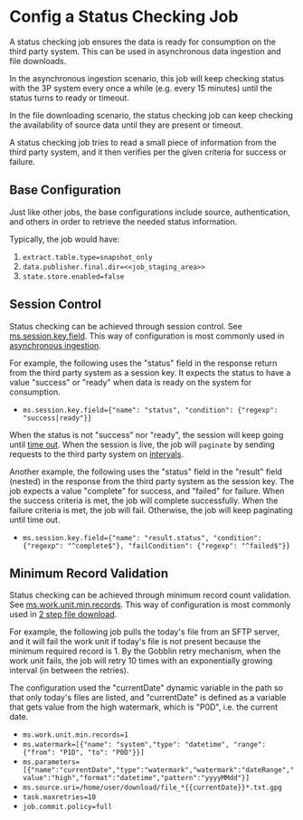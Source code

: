# Config a Status Checking Job

A status checking job ensures the data is
ready for consumption on the third party system.
This can be used in asynchronous data ingestion and file downloads. 

In the asynchronous ingestion scenario, this job will keep checking status with the 3P system
every once a while (e.g. every 15 minutes) until the status turns to 
ready or timeout. 

In the file downloading scenario, the status checking
job can keep checking the availability of source data until they are 
present or timeout.  

A status checking job tries to read a small piece of information 
from the third party system, and it then verifies per the given criteria
for success or failure. 

## Base Configuration

Just like other jobs, the base configurations include source, 
authentication, and others in order to retrieve the needed
status information.

Typically, the job would have:

1. `extract.table.type=snapshot_only`
2. `data.publisher.final.dir=<<job_staging_area>>`
3. `state.store.enabled=false`

## Session Control

Status checking can be achieved through session control. 
See [ms.session.key.field](../parameters/summary.md#mssessionkeyfield).
This way of configuration is most commonly used in [asynchronous ingestion](../patterns/summary.md#asynchronous-ingestion-pattern). 

For example, the following uses the "status" field in the response 
return from the third party system as a session key. It expects the 
status to have a value "success" or "ready" when data is ready on the system
for consumption. 

- `ms.session.key.field={"name": "status", "condition": {"regexp": "success|ready"}}`

When the status is not "success" nor "ready", the session 
will keep going until [time out](../parameters/summary.md#mswaittimeoutseconds).
When the session is live, the job will `paginate` by sending requests to the third
party system on [intervals](../parameters/summary.md#mscallintervalmillis).     

Another example, the following uses the "status" field in the "result" field (nested)
in the response from the third party system as the session key. 
The job expects a value "complete" for success, and "failed" for failure. 
When the success criteria is met, the job will complete successfully. When the
failure criteria is met, the job will fail. Otherwise, the job will keep paginating 
until time out.

- `ms.session.key.field={"name": "result.status", "condition": {"regexp": "^complete$"}, "failCondition": {"regexp": "^failed$"}}`

## Minimum Record Validation

Status checking can be achieved through minimum record count validation. 
See [ms.work.unit.min.records](../parameters/summary.md#msworkunitminrecords).
This way of configuration is most commonly used in [2 step file download](../patterns/summary.md#2-step-file-download-pattern). 

For example, the following job pulls the today's file from an SFTP server, 
and it will fail the work unit if today's file is not present because the
minimum required record is 1. By the Gobblin retry mechanism, 
when the work unit fails, the job will retry 10 times with an exponentially 
growing interval (in between the retries).  

The configuration used the "currentDate"
dynamic variable in the path so that only today's files are listed, and
"currentDate" is defined as a variable that gets value from the high
watermark, which is "P0D", i.e. the current date.  

- `ms.work.unit.min.records=1`
- `ms.watermark=[{"name": "system","type": "datetime", "range": {"from": "P1D", "to": "P0D"}}]`
- `ms.parameters=[{"name":"currentDate","type":"watermark","watermark":"dateRange","value":"high","format":"datetime","pattern":"yyyyMMdd"}]`
- `ms.source.uri=/home/user/download/file_*{{currentDate}}*.txt.gpg`
- `task.maxretries=10`
- `job.commit.policy=full`

